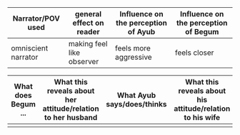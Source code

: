 | Narrator/POV used   | general effect on reader  | Influence on the perception of Ayub | Influence on the perception of Begum |
| ------------------- | ------------------------- | ----------------------------------- | ------------------------------------ |
| omniscient narrator | making feel like observer | feels more aggressive               | feels closer                         |

| What does Begum ... | What this reveals about her attitude/relation to her husband | What Ayub says/does/thinks | What this reveals about his attitude/relation to his wife |
| ------------------- | ------------------------------------------------------------ | -------------------------- | --------------------------------------------------------- |
|                     |                                                              |                            |                                                           |